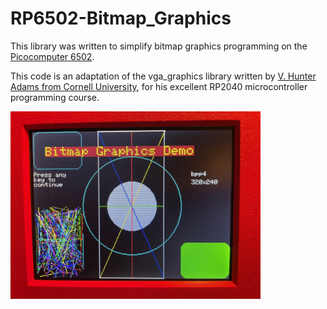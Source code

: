 # RP6502-Bitmap_Graphics

This library was written to simplify bitmap graphics programming on the [Picocomputer 6502](https://picocomputer.github.io/).

This code is an adaptation of the vga_graphics library written by [V. Hunter Adams from Cornell University](https://github.com/vha3/Hunter-Adams-RP2040-Demos/tree/master/VGA_Graphics/VGA_Graphics_Primitives), for his excellent RP2040 microcontroller programming course.

<img src="bitmap_graphics_demo.jpg" width="400px"/>
